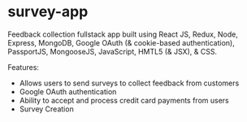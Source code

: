 # survey-app
Feedback collection fullstack app built using React JS, Redux, Node, Express, MongoDB, Google OAuth (& cookie-based authentication), PassportJS, MongooseJS, JavaScript, HMTL5 (& JSX), &amp; CSS.

Features:
* Allows users to send surveys to collect feedback from customers
* Google OAuth authentication
* Ability to accept and process credit card payments from users
* Survey Creation
